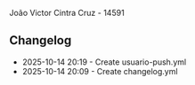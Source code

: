 João Victor Cintra Cruz - 14591

## Changelog
- 2025-10-14 20:19 - Create usuario-push.yml
- 2025-10-14 20:09 - Create changelog.yml

